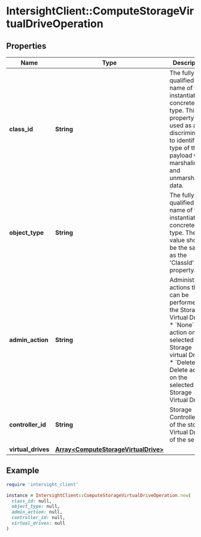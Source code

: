 # IntersightClient::ComputeStorageVirtualDriveOperation

## Properties

| Name | Type | Description | Notes |
| ---- | ---- | ----------- | ----- |
| **class_id** | **String** | The fully-qualified name of the instantiated, concrete type. This property is used as a discriminator to identify the type of the payload when marshaling and unmarshaling data. | [default to &#39;compute.StorageVirtualDriveOperation&#39;] |
| **object_type** | **String** | The fully-qualified name of the instantiated, concrete type. The value should be the same as the &#39;ClassId&#39; property. | [default to &#39;compute.StorageVirtualDriveOperation&#39;] |
| **admin_action** | **String** | Administrative actions that can be performed on the Storage Virtual Drives. * &#x60;None&#x60; - No action on the selected Storage virtual Drives. * &#x60;Delete&#x60; - Delete action on the selected Storage Virtual Drives. | [optional][default to &#39;None&#39;] |
| **controller_id** | **String** | Storage Controller Id of the storage Virtual Drives of the server. | [optional] |
| **virtual_drives** | [**Array&lt;ComputeStorageVirtualDrive&gt;**](ComputeStorageVirtualDrive.md) |  | [optional] |

## Example

```ruby
require 'intersight_client'

instance = IntersightClient::ComputeStorageVirtualDriveOperation.new(
  class_id: null,
  object_type: null,
  admin_action: null,
  controller_id: null,
  virtual_drives: null
)
```

